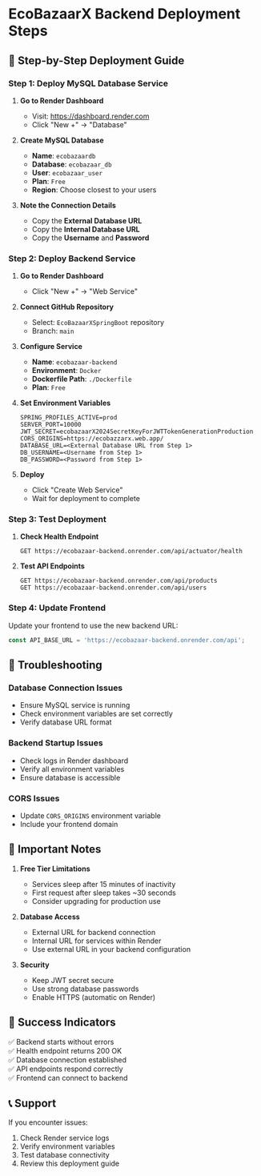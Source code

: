 # EcoBazaarX Backend Deployment Steps

## 🚀 **Step-by-Step Deployment Guide**

### **Step 1: Deploy MySQL Database Service**

1. **Go to Render Dashboard**
   - Visit: https://dashboard.render.com
   - Click "New +" → "Database"

2. **Create MySQL Database**
   - **Name**: `ecobazaardb`
   - **Database**: `ecobazaar_db`
   - **User**: `ecobazaar_user`
   - **Plan**: `Free`
   - **Region**: Choose closest to your users

3. **Note the Connection Details**
   - Copy the **External Database URL**
   - Copy the **Internal Database URL**
   - Copy the **Username** and **Password**

### **Step 2: Deploy Backend Service**

1. **Go to Render Dashboard**
   - Click "New +" → "Web Service"

2. **Connect GitHub Repository**
   - Select: `EcoBazaarXSpringBoot` repository
   - Branch: `main`

3. **Configure Service**
   - **Name**: `ecobazaar-backend`
   - **Environment**: `Docker`
   - **Dockerfile Path**: `./Dockerfile`
   - **Plan**: `Free`

4. **Set Environment Variables**
   ```
   SPRING_PROFILES_ACTIVE=prod
   SERVER_PORT=10000
   JWT_SECRET=ecobazaarX2024SecretKeyForJWTTokenGenerationProduction
   CORS_ORIGINS=https://ecobazzarx.web.app/
   DATABASE_URL=<External Database URL from Step 1>
   DB_USERNAME=<Username from Step 1>
   DB_PASSWORD=<Password from Step 1>
   ```

5. **Deploy**
   - Click "Create Web Service"
   - Wait for deployment to complete

### **Step 3: Test Deployment**

1. **Check Health Endpoint**
   ```
   GET https://ecobazaar-backend.onrender.com/api/actuator/health
   ```

2. **Test API Endpoints**
   ```
   GET https://ecobazaar-backend.onrender.com/api/products
   GET https://ecobazaar-backend.onrender.com/api/users
   ```

### **Step 4: Update Frontend**

Update your frontend to use the new backend URL:
```javascript
const API_BASE_URL = 'https://ecobazaar-backend.onrender.com/api';
```

## 🔧 **Troubleshooting**

### **Database Connection Issues**
- Ensure MySQL service is running
- Check environment variables are set correctly
- Verify database URL format

### **Backend Startup Issues**
- Check logs in Render dashboard
- Verify all environment variables
- Ensure database is accessible

### **CORS Issues**
- Update `CORS_ORIGINS` environment variable
- Include your frontend domain

## 📝 **Important Notes**

1. **Free Tier Limitations**
   - Services sleep after 15 minutes of inactivity
   - First request after sleep takes ~30 seconds
   - Consider upgrading for production use

2. **Database Access**
   - External URL for backend connection
   - Internal URL for services within Render
   - Use external URL in your backend configuration

3. **Security**
   - Keep JWT secret secure
   - Use strong database passwords
   - Enable HTTPS (automatic on Render)

## 🎯 **Success Indicators**

✅ Backend starts without errors  
✅ Health endpoint returns 200 OK  
✅ Database connection established  
✅ API endpoints respond correctly  
✅ Frontend can connect to backend  

## 📞 **Support**

If you encounter issues:
1. Check Render service logs
2. Verify environment variables
3. Test database connectivity
4. Review this deployment guide
